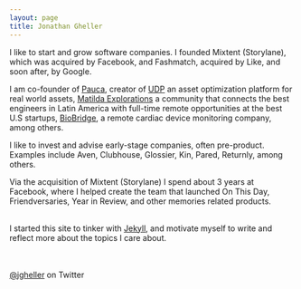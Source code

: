 ```yaml
---
layout: page
title: Jonathan Gheller
---
```



I like to start and grow software companies.
I founded  Mixtent (Storylane), which was acquired by Facebook, and Fashmatch, acquired by Like, and soon after, by Google. 

I am co-founder of [Pauca](https://www.pauca.co/), creator of [UDP](https://udpapp.com/) an asset optimization platform for real world assets, [Matilda Explorations](https://matildaexp.com/) a community that connects the best engineers in Latin America with full-time remote opportunities at the best U.S startups, [BioBridge](https://gobiobridge.com/), a remote cardiac device monitoring company, among others. 


I like to invest and advise early-stage companies, often pre-product. Examples include Aven, Clubhouse, Glossier, Kin, Pared, Returnly, among others. 

Via the acquisition of Mixtent (Storylane) I spend about 3 years at Facebook, where I helped create the team that launched On This Day, Friendversaries, Year in Review, and other memories related products. 

&nbsp;  
I started this site to tinker with [Jekyll](https://jekyllrb.com/), and motivate myself to write and reflect more about the topics I care about.

&nbsp;  
&nbsp;  
[@jgheller](https://twitter.com/jgheller) on Twitter

